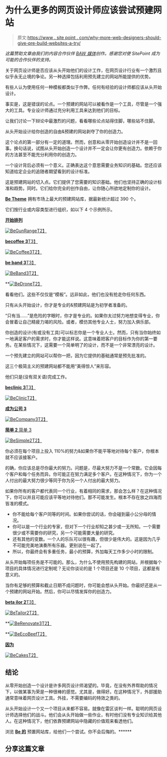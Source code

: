 # 为什么更多的网页设计师应该尝试预建网站

> 原文:[https://www . site point . com/why-more-web-designers-should-give-pre-build-websites-a-try/](https://www.sitepoint.com/why-more-web-designers-should-give-pre-built-websites-a-try/)

*这篇赞助文章由我们的内容合作伙伴 [BAW 媒体](https://bawmedia.com/)创作。感谢您对使 SitePoint 成为可能的合作伙伴的支持。*

关于网页设计师是否应该从头开始他们的设计工作，在网页设计行业有一个激烈且似乎永无止境的争论。另一种选择包括利用预先建立的网站所能提供的优势。

有些人认为使用任何一种模板都类似于作弊。任何有经验的设计师都应该从头开始设计。

事实是，这是错误的论点。一个预建的网站可以被看作是一个工具，尽管是一个强大的工具。专业设计师通过充分利用工具来达到他们的目标。

让我们讨论一下辩论中最激烈的问题，看看哪些论点站得住脚，哪些站不住脚。

从头开始设计给你创造的自由&预建的网站剥夺了你的创造力。

这个论点的第一部分有一定的道理。然而，创意和从零开始创造设计并不是一回事。换句话说，试图从头开始创造一个设计并不一定会让你更有创造力。依赖于你的方法甚至不能充分利用你的创造力。

一个设计背后必须有一个意义。正确表达这个意思需要业务知识的基础。您还应该知道给定企业的追随者期望看到的设计标准。

这是预建网站的切入点。它们提供了您需要的知识基础。他们也坚持正确的设计标准和趋势。同时。它们给你完全的创作自由，让你随心所欲地定制你的设计。

[**Be Theme**](https://themes.muffingroup.com/be/splash/?utm_source=sitepoint.com&utm_medium=content&utm_campaign=dec18) 拥有市场上最大的预建网站库，据最新统计超过 390 个。

它们按行业或内容类型进行组织，如以下 4 个示例所示。

[**开始排列**](https://themes.muffingroup.com/be/gunrange/?utm_source=sitepoint.com&utm_medium=content&utm_campaign=dec18)

[![BeGunRange](../Images/928e3507282e1eb0a790ddeb6635e088.png)T2】](https://themes.muffingroup.com/be/gunrange/?utm_source=sitepoint.com&utm_medium=content&utm_campaign=dec18)

[**becoffee 3**T3】](https://themes.muffingroup.com/be/coffee3/?utm_source=sitepoint.com&utm_medium=content&utm_campaign=dec18)

[![BeCoffee3](../Images/c739664dda8bfb7d25e43b3ba0b45025.png)T2】](https://themes.muffingroup.com/be/coffee3/?utm_source=sitepoint.com&utm_medium=content&utm_campaign=dec18)

[**be band 3**T3】](https://themes.muffingroup.com/be/band3/?utm_source=sitepoint.com&utm_medium=content&utm_campaign=dec18)

[![BeBand3](../Images/96e649094d2ae81c7bc5c77de26e3ab1.png)T2】](https://themes.muffingroup.com/be/band3/?utm_source=sitepoint.com&utm_medium=content&utm_campaign=dec18)

[](https://themes.muffingroup.com/be/drone/?utm_source=sitepoint.com&utm_medium=content&utm_campaign=dec18)

 **[![BeDrone](../Images/c60421cdffd57ce584d3566fb24fb931.png)T2】](https://themes.muffingroup.com/be/drone/?utm_source=sitepoint.com&utm_medium=content&utm_campaign=dec18)

看看他们。这些不仅仅是“模板”。远非如此，他们也没有抢走你任何东西。

只有从头开始设计，你才是专业的&预建网站是为初学者准备的。

“只有当……”是危险的字眼时，你才是专业的。如果你太过努力地想变得专业，你会冒着让自己精疲力竭的风险。或者，模仿其他专业人士，努力加入俱乐部。

你创造的设计(有或没有工具)可以标志你是一个专业人士。然而，只有当你始终如一地满足客户的需求时，你才能这样说。这意味着把客户的目标作为你的第一要务。在某些情况下，这需要一个简单明了的设计，而不是一个非常漂亮的设计。

一个预先建立的网站可以帮你一把，因为它提供的基础通常是预先批准的。

这三个极简主义的预建网站都不能用“美得惊人”来形容。

他们只是(没有双关语)完成工作。

[**beclinic 3**T3】](https://themes.muffingroup.com/be/clinic3/?utm_source=sitepoint.com&utm_medium=content&utm_campaign=dec18)

[![BeClinic](../Images/0e503f3974ba609e41db0e873a1e5701.png)T2】](https://themes.muffingroup.com/be/clinic3/?utm_source=sitepoint.com&utm_medium=content&utm_campaign=dec18)

[**成为公司 3**](https://themes.muffingroup.com/be/company3/?utm_source=sitepoint.com&utm_medium=content&utm_campaign=dec18)

[![BeCompany3](../Images/1991e3f471cb5f820dabb17bccab6859.png)T2】](https://themes.muffingroup.com/be/company3/?utm_source=sitepoint.com&utm_medium=content&utm_campaign=dec18)

[**简单 2** 简单 3](https://themes.muffingroup.com/be/simple2/?utm_source=sitepoint.com&utm_medium=content&utm_campaign=dec18)

[![BeSimple2](../Images/def2baf1efe813121bb8bb90bc156ab4.png)T2】](https://themes.muffingroup.com/be/simple2/?utm_source=sitepoint.com&utm_medium=content&utm_campaign=dec18)

你必须在每个项目上投入 110%的努力&如果你不能平等地对待每个客户，你根本就不应该接客户。

的确，你应该总是尽你最大的努力。问题是，尽最大努力不是一个常数。它会因每个客户和每个任务而异。你可能正在努力满足多个客户。在这种情况下，你为一个人付出的最大努力很少等同于你为另一个人付出的最大努力。

如果你所有的客户都代表同一个行业，有着相同的需求，那会怎么样？在这种情况下，你可以并且可能应该平等地对待他们。那不可能发生。根本不存在放之四海而皆准的模式。

*   你不能给每个客户同等的时间。如果你尝试的话，你会碰到最小公分母的情况。
*   你可以是一个行业的专家，但对下一个行业却知之甚少或一无所知。一个需要很少或不需要你的研究，另一个可能需要大量的研究。
*   还有其他的变数。一个人的乐队可以很有趣，但很少是伟大的。这是因为几乎不可能完美地演奏所有乐器。更别说在一起了。
*   所以，你最终会有多重任务，最小的预算，外加每天工作多少小时的限制。

从头开始每项任务是不可能的。那么，为什么不使用预先构建的网站，并根据每个项目的具体情况进行定制呢？无论你谈论的是 1 个项目还是 10 个项目，这都是有意义的。

当你有足够的预算和截止日期不成问题时，你可能会想从头开始。你最好还是从一个预建的网站开始。然后，你可以尽情发挥你的创造力。

[**beta ilor 2**T3】](https://themes.muffingroup.com/be/tailor2/?utm_source=sitepoint.com&utm_medium=content&utm_campaign=dec18)

[![BeTailor2](../Images/fcf8aeb57c1887afc646852303f50cdf.png)T2】](https://themes.muffingroup.com/be/tailor2/?utm_source=sitepoint.com&utm_medium=content&utm_campaign=dec18)

[](https://themes.muffingroup.com/be/renovate3/?utm_source=sitepoint.com&utm_medium=content&utm_campaign=dec18)

 **[![BeRenovate3](../Images/2d788e91f2d1577009d8263e0f4a27a4.png)T2】](https://themes.muffingroup.com/be/renovate3/?utm_source=sitepoint.com&utm_medium=content&utm_campaign=dec18)

[](https://themes.muffingroup.com/be/ecobeef/?utm_source=sitepoint.com&utm_medium=content&utm_campaign=dec18)

 **[![BeEcoBeef](../Images/e686be79a07ebccc3dc931092b264ac6.png)T2】](https://themes.muffingroup.com/be/ecobeef/?utm_source=sitepoint.com&utm_medium=content&utm_campaign=dec18)

[**因为**](https://themes.muffingroup.com/be/cakes/?utm_source=sitepoint.com&utm_medium=content&utm_campaign=dec18)

[![BeCakes](../Images/d8bf76f48bf2eeb30f0d036d1d43c199.png)T2】](https://themes.muffingroup.com/be/cakes/?utm_source=sitepoint.com&utm_medium=content&utm_campaign=dec18)

## 结论

从零开始创造一个设计是许多网页设计师渴望的。毕竟，在没有外界帮助的情况下，以做某事为荣是一种很棒的感觉。尤其是，做得好。在这种情况下，外部援助通常意味着网页设计工具。外挂，不需要编码的特效之类的。

从头开始设计一个又一个项目从来都不容易。就像在雷区谈判一样。聪明的网页设计师选择他们的战斗。他们会从头开始做一些作业，有时他们没有专业知识给其他人。在这种情况下，他们依靠预建网站中隐藏的价值观来看透他们。

浏览 [**Be 的**](https://themes.muffingroup.com/be/splash/?utm_source=sitepoint.com&utm_medium=content&utm_campaign=dec18) 预置网站库，给他们一个尝试。你不会后悔的。****** 

## ****分享这篇文章****